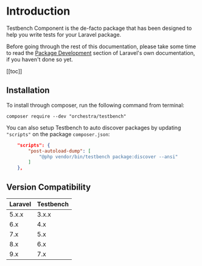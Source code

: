 # Introduction

Testbench Component is the de-facto package that has been designed to help you write tests for your Laravel package.

Before going through the rest of this documentation, please take some time to read the [Package Development](https://laravel.com/docs/8.x/packages) section of Laravel's own documentation, if you haven't done so yet.

[[toc]]

## Installation

To install through composer, run the following command from terminal:

    composer require --dev "orchestra/testbench"

You can also setup Testbench to auto discover packages by updating `"scripts"` on the package `composer.json`:

```json
    "scripts": {
        "post-autoload-dump": [
            "@php vendor/bin/testbench package:discover --ansi"
        ]
    },
```

## Version Compatibility

 Laravel  | Testbench
:---------|:----------
 5.x.x    | 3.x.x
 6.x      | 4.x
 7.x      | 5.x
 8.x      | 6.x
 9.x      | 7.x

